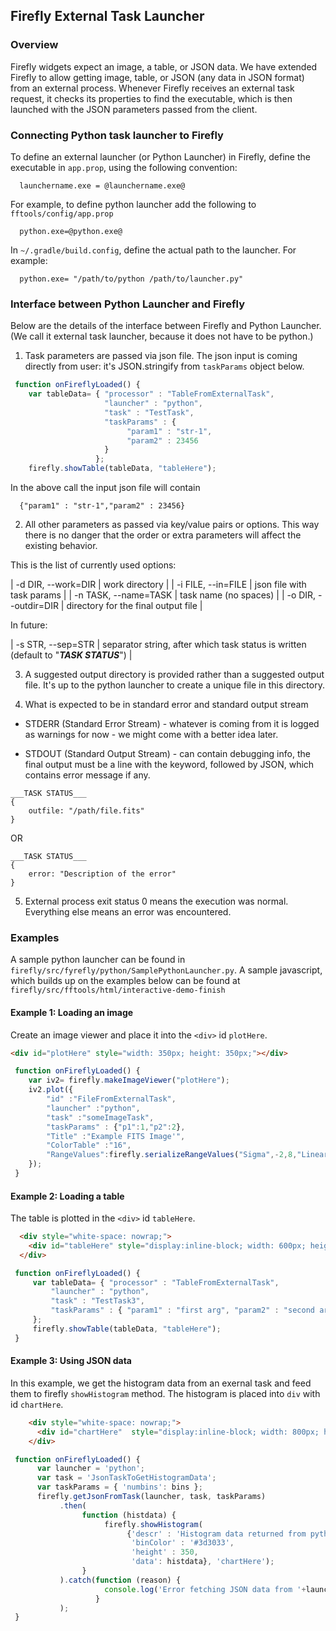 ## Firefly External Task Launcher

### Overview
Firefly widgets expect an image, a table, or JSON data. We have extended Firefly to allow getting image, table, or JSON (any data in JSON format) from an external process. Whenever Firefly receives an external task request, it checks its properties to find the executable, which is then launched with the JSON parameters passed from the client.

### Connecting Python task launcher to Firefly
To define an external launcher (or Python Launcher) in Firefly, define the executable in `app.prop`, using the following convention:

      launchername.exe = @launchername.exe@

For example, to define python launcher add the following to `fftools/config/app.prop`

      python.exe=@python.exe@

In `~/.gradle/build.config`, define the actual path to the launcher. For example:

      python.exe= "/path/to/python /path/to/launcher.py"
 
### Interface between Python Launcher and Firefly

Below are the details of the interface between Firefly and Python Launcher. (We call it external task launcher, because it does not have to be python.)

1. Task parameters are passed via json file. The json input is coming directly from user: it's JSON.stringify from `taskParams` object below. 

```js
 function onFireflyLoaded() {
    var tableData= { "processor" : "TableFromExternalTask",
                     "launcher" : "python",
                     "task" : "TestTask",
                     "taskParams" : {
                          "param1" : "str-1",
                          "param2" : 23456
                     }
                   };
    firefly.showTable(tableData, "tableHere"); 
```

In the above call the input json file will contain

      {"param1" : "str-1","param2" : 23456}

2. All other parameters as passed via key/value pairs or options. This way there is no danger that the order or extra parameters will affect the existing behavior.

This is the list of currently used options:

|  -d DIR, --work=DIR   | work directory             |
|  -i FILE, --in=FILE   | json file with task params |
|  -n TASK, --name=TASK | task name (no spaces)      |
|  -o DIR, --outdir=DIR | directory for the final output file |


In future:

|  -s STR, --sep=STR    |  separator string, after which task status is written (default to "___TASK STATUS___") |   

3. A suggested output directory is provided rather than a suggested output file. It's up to the python launcher to create a unique file in this directory.

4. What is expected to be in standard error and standard output stream

* STDERR (Standard Error Stream) - whatever is coming from it is logged as warnings for now - we might come with a better idea later. 

* STDOUT (Standard Output Stream) - can contain debugging info, the final output must be a line with the keyword, followed by JSON, which contains error message if any.

```
___TASK STATUS___
{
    outfile: "/path/file.fits"
}
```

OR

```
___TASK STATUS___
{
    error: "Description of the error"
}        
```

5. External process exit status 0 means the execution was normal. Everything else means an error was encountered.



### Examples

A sample python launcher can be found in `firefly/src/fyrefly/python/SamplePythonLauncher.py`. A sample javascript, which builds up on the examples below can be found at `firefly/src/fftools/html/interactive-demo-finish`

#### Example 1: Loading an image  

Create an image viewer and place it into the `<div>` id `plotHere`.

```html
<div id="plotHere" style="width: 350px; height: 350px;"></div>
```

```js
 function onFireflyLoaded() {
    var iv2= firefly.makeImageViewer("plotHere");
    iv2.plot({
        "id" :"FileFromExternalTask",
        "launcher" :"python",
        "task" :"someImageTask",
        "taskParams" : {"p1":1,"p2":2},
        "Title" :"Example FITS Image'",
        "ColorTable" :"16",
        "RangeValues":firefly.serializeRangeValues("Sigma",-2,8,"Linear")
    });
 }
```

#### Example 2: Loading a table
The table is plotted in the `<div>` id `tableHere`.

```html
  <div style="white-space: nowrap;">
    <div id="tableHere" style="display:inline-block; width: 600px; height: 250px; margin : 5px 8px 0px 10px; border: solid 1px;"></div>
  </div>
```

```js
 function onFireflyLoaded() {
     var tableData= { "processor" : "TableFromExternalTask",
         "launcher" : "python",
         "task" : "TestTask3",
         "taskParams" : { "param1" : "first arg", "param2" : "second arg" }
     }; 
     firefly.showTable(tableData, "tableHere");
 }
```


#### Example 3: Using JSON data
In this example, we get the histogram data from an exernal task and feed them to firefly `showHistogram` method. The histogram is placed into `div` with id `chartHere`.


```html
    <div style="white-space: nowrap;">
      <div id="chartHere"  style="display:inline-block; width: 800px; height: 350px; border: solid 1px;"></div>
    </div>
```

```js
 function onFireflyLoaded() {
      var launcher = 'python';
      var task = 'JsonTaskToGetHistogramData';
      var taskParams = { 'numbins': bins };
      firefly.getJsonFromTask(launcher, task, taskParams)
           .then(
                function (histdata) {
                     firefly.showHistogram(
                          {'descr' : 'Histogram data returned from python JSON task',
                           'binColor' : '#3d3033',
                           'height' : 350,
                           'data': histdata}, 'chartHere');
                }
           ).catch(function (reason) {
                     console.log('Error fetching JSON data from '+launcher+' task '+task+': '+reason);
                   }
           );
 }
```